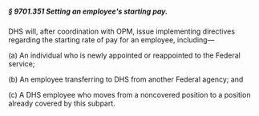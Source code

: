 ##### § 9701.351 Setting an employee's starting pay. #####

DHS will, after coordination with OPM, issue implementing directives regarding the starting rate of pay for an employee, including—

(a) An individual who is newly appointed or reappointed to the Federal service;

(b) An employee transferring to DHS from another Federal agency; and

(c) A DHS employee who moves from a noncovered position to a position already covered by this subpart.